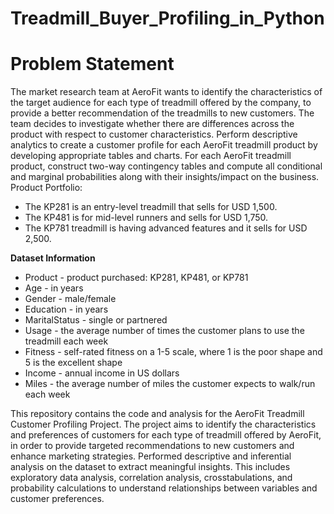 # Treadmill_Buyer_Profiling_in_Python

# Problem Statement
The market research team at AeroFit wants to identify the characteristics of the target audience for each type of treadmill offered by the company, to provide a better recommendation of the treadmills to new customers. The team decides to investigate whether there are differences across the product with respect to customer characteristics.
Perform descriptive analytics to create a customer profile for each AeroFit treadmill product by developing appropriate tables and charts. For each AeroFit treadmill product, construct two-way contingency tables and compute all conditional and marginal probabilities along with their insights/impact on the business.
Product Portfolio:
* The KP281 is an entry-level treadmill that sells for USD 1,500.
* The KP481 is for mid-level runners and sells for USD 1,750.
* The KP781 treadmill is having advanced features and it sells for USD 2,500.


**Dataset Information**
* Product - product purchased: KP281, KP481, or KP781
* Age - in years
* Gender - male/female
* Education - in years
* MaritalStatus - single or partnered
* Usage - the average number of times the customer plans to use the treadmill each week
* Fitness - self-rated fitness on a 1-5 scale, where 1 is the poor shape and 5 is the excellent shape
* Income - annual income in US dollars
* Miles - the average number of miles the customer expects to walk/run each week


This repository contains the code and analysis for the AeroFit Treadmill Customer Profiling Project. The project aims to identify the characteristics and preferences of customers for each type of treadmill offered by AeroFit, in order to provide targeted recommendations to new customers and enhance marketing strategies. Performed descriptive and inferential analysis on the dataset to extract meaningful insights. This includes exploratory data analysis, correlation analysis, crosstabulations, and probability calculations to understand relationships between variables and customer preferences.

